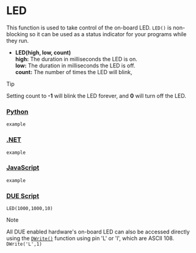 # LED

This function is used to take control of the on-board LED. `LED()` is non-blocking so it can be used as a status indicator for your programs while they run. 

- **LED(high, low, count)**<br>
  **high:** The duration in milliseconds the LED is on.<br>
**low:** The duration in milliseconds the LED is off.<br>
**count:** The number of times the LED will blink, 


> [!TIP] 
> Setting count to **-1** will blink the LED forever, and **0** will turn off the LED.

### [Python](#tab/py)
```basic
example
```

### [.NET](#tab/net)
```basic
example
```

### [JavaScript](#tab/js)
```basic
example
```

### [DUE Script](#tab/due)
```basic
LED(1000,1000,10)
```

> [!NOTE]
> All DUE enabled hardware's on-board LED can also be accessed directly using the [`DWrite()`](../corelib/digital.md) function using pin 'L' or 'l', which are ASCII 108. `DWrite('L',1)`